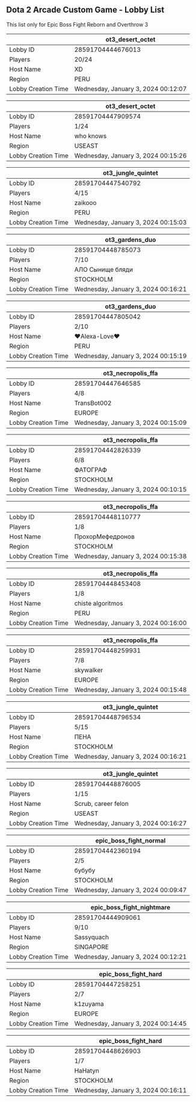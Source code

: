 ## Dota 2 Arcade Custom Game - Lobby List

This list only for Epic Boss Fight Reborn and Overthrow 3

|  | ot3_desert_octet |
| ------ | ------ |
| Lobby ID | 28591704444676013 |
| Players | 20/24 |
| Host Name | XD |
| Region | PERU |
| Lobby Creation Time | Wednesday, January 3, 2024 00:12:07 |


|  | ot3_desert_octet |
| ------ | ------ |
| Lobby ID | 28591704447909574 |
| Players | 1/24 |
| Host Name | who knows |
| Region | USEAST |
| Lobby Creation Time | Wednesday, January 3, 2024 00:15:26 |


|  | ot3_jungle_quintet |
| ------ | ------ |
| Lobby ID | 28591704447540792 |
| Players | 4/15 |
| Host Name | zaikooo |
| Region | PERU |
| Lobby Creation Time | Wednesday, January 3, 2024 00:15:03 |


|  | ot3_gardens_duo |
| ------ | ------ |
| Lobby ID | 28591704448785073 |
| Players | 7/10 |
| Host Name | АЛО Сынище бляди |
| Region | STOCKHOLM |
| Lobby Creation Time | Wednesday, January 3, 2024 00:16:21 |


|  | ot3_gardens_duo |
| ------ | ------ |
| Lobby ID | 28591704447805042 |
| Players | 2/10 |
| Host Name | ♥Alexa-Love♥ |
| Region | PERU |
| Lobby Creation Time | Wednesday, January 3, 2024 00:15:19 |


|  | ot3_necropolis_ffa |
| ------ | ------ |
| Lobby ID | 28591704447646585 |
| Players | 4/8 |
| Host Name | TransBot002 |
| Region | EUROPE |
| Lobby Creation Time | Wednesday, January 3, 2024 00:15:09 |


|  | ot3_necropolis_ffa |
| ------ | ------ |
| Lobby ID | 28591704442826339 |
| Players | 6/8 |
| Host Name | ФАТОГРАФ |
| Region | STOCKHOLM |
| Lobby Creation Time | Wednesday, January 3, 2024 00:10:15 |


|  | ot3_necropolis_ffa |
| ------ | ------ |
| Lobby ID | 28591704448110777 |
| Players | 1/8 |
| Host Name | ПрохорМефедронов |
| Region | STOCKHOLM |
| Lobby Creation Time | Wednesday, January 3, 2024 00:15:38 |


|  | ot3_necropolis_ffa |
| ------ | ------ |
| Lobby ID | 28591704448453408 |
| Players | 1/8 |
| Host Name | chiste algoritmos |
| Region | PERU |
| Lobby Creation Time | Wednesday, January 3, 2024 00:16:00 |


|  | ot3_necropolis_ffa |
| ------ | ------ |
| Lobby ID | 28591704448259931 |
| Players | 7/8 |
| Host Name | skywalker |
| Region | EUROPE |
| Lobby Creation Time | Wednesday, January 3, 2024 00:15:48 |


|  | ot3_jungle_quintet |
| ------ | ------ |
| Lobby ID | 28591704448796534 |
| Players | 5/15 |
| Host Name | ПЕНА |
| Region | STOCKHOLM |
| Lobby Creation Time | Wednesday, January 3, 2024 00:16:21 |


|  | ot3_jungle_quintet |
| ------ | ------ |
| Lobby ID | 28591704448876005 |
| Players | 1/15 |
| Host Name | Scrub, career felon |
| Region | USEAST |
| Lobby Creation Time | Wednesday, January 3, 2024 00:16:27 |


|  | epic_boss_fight_normal |
| ------ | ------ |
| Lobby ID | 28591704442360194 |
| Players | 2/5 |
| Host Name | бубубу |
| Region | STOCKHOLM |
| Lobby Creation Time | Wednesday, January 3, 2024 00:09:47 |


|  | epic_boss_fight_nightmare |
| ------ | ------ |
| Lobby ID | 28591704444909061 |
| Players | 9/10 |
| Host Name | Sassyquach |
| Region | SINGAPORE |
| Lobby Creation Time | Wednesday, January 3, 2024 00:12:21 |


|  | epic_boss_fight_hard |
| ------ | ------ |
| Lobby ID | 28591704447258251 |
| Players | 2/7 |
| Host Name | k1zuyama |
| Region | EUROPE |
| Lobby Creation Time | Wednesday, January 3, 2024 00:14:45 |


|  | epic_boss_fight_hard |
| ------ | ------ |
| Lobby ID | 28591704448626903 |
| Players | 1/7 |
| Host Name | HaHatyn |
| Region | STOCKHOLM |
| Lobby Creation Time | Wednesday, January 3, 2024 00:16:11 |


